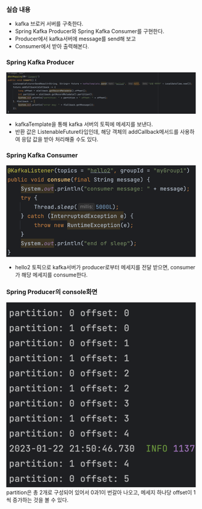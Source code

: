 ### 실습 내용
- kafka 브로커 서버를 구축한다.
- Spring Kafka Producer와 Spring Kafka Consumer를 구현한다.
- Producer에서 kafka서버에 message를 send해 보고
- Consumer에서 받아 출력해본다.


### Spring Kafka Producer

![Pasted image 20230122222116.png](images%2FPasted%20image%2020230122222116.png)
- kafkaTemplate을 통해 kafka 서버의 토픽에 메세지를 보낸다.
- 반환 값은 ListenableFuture타입인데, 해당 객체의 addCallback메서드를 사용하여 응답 값을 받아 처리해줄 수도 있다.

### Spring Kafka Consumer
![스크린샷 2023-01-22 오후 10.22.35.png](images%2F%EC%8A%A4%ED%81%AC%EB%A6%B0%EC%83%B7%202023-01-22%20%EC%98%A4%ED%9B%84%2010.22.35.png)
- hello2 토픽으로 kafka서버가 producer로부터 메세지를 전달 받으면, consumer가 해당 메세지를 consume한다.


### Spring Producer의 console화면
![스크린샷 2023-01-22 오후 10.13.06.png](images%2F%EC%8A%A4%ED%81%AC%EB%A6%B0%EC%83%B7%202023-01-22%20%EC%98%A4%ED%9B%84%2010.13.06.png)
partition은 총 2개로 구성되어 있어서 0과1이 번갈아 나오고,
메세지 하나당 offset이 1씩 증가하는 것을 볼 수 있다.



